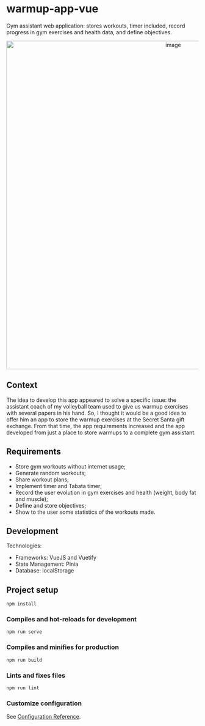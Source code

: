 # warmup-app-vue
Gym assistant web application: stores workouts, timer included, record progress in gym exercises and health data, and define objectives.

<p align="center">
<img width="859" alt="image" src="https://github.com/inesosoares6/warmup-app-vue/assets/76999213/56aeb667-f09d-4a36-b50a-d44d4ffa7cf4">
</p>

## Context
The idea to develop this app appeared to solve a specific issue: the assistant coach of my volleyball team used to give us warmup exercises with several papers in his hand. So, I thought it would be a good idea to offer him an app to store the warmup exercises at the Secret Santa gift exchange. From that time, the app requirements increased and the app developed from just a place to store warmups to a complete gym assistant.

## Requirements
- Store gym workouts without internet usage;
- Generate random workouts;
- Share workout plans;
- Implement timer and Tabata timer;
- Record the user evolution in gym exercises and health (weight, body fat and muscle);
- Define and store objectives;
- Show to the user some statistics of the workouts made.

## Development
Technologies:
- Frameworks: VueJS and Vuetify
- State Management: Pinia
- Database: localStorage


## Project setup

```
npm install
```

### Compiles and hot-reloads for development
```
npm run serve
```

### Compiles and minifies for production
```
npm run build
```

### Lints and fixes files
```
npm run lint
```

### Customize configuration
See [Configuration Reference](https://cli.vuejs.org/config/).
